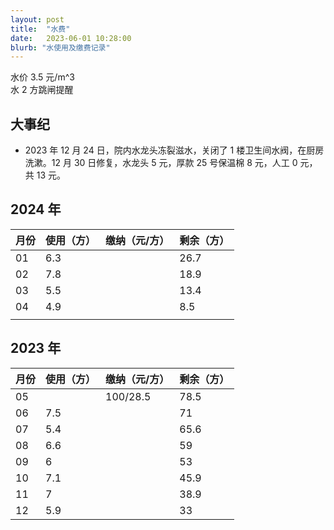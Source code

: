 ```yaml
---
layout: post
title:  "水费"
date:   2023-06-01 10:28:00
blurb: "水使用及缴费记录"
---
```


水价 3.5 元/m^3 <br>
水 2 方跳闸提醒

## 大事纪

- 2023 年 12 月 24 日，院内水龙头冻裂滋水，关闭了 1 楼卫生间水阀，在厨房洗漱。12 月 30 日修复，水龙头 5 元，厚款 25 号保温棉 8 元，人工 0 元，共 13 元。

## 2024 年

| 月份  | 使用（方） | 缴纳（元/方） | 剩余（方）|
|---|---|---|---|
| 01 | 6.3 |  | 26.7 |
| 02 | 7.8 |  | 18.9 |
| 03 | 5.5 |  | 13.4 |
| 04 | 4.9 |  | 8.5 |
|  |  |  |  |

## 2023 年

| 月份  | 使用（方） | 缴纳（元/方） | 剩余（方）|
|---|---|---|---|
| 05 |  | 100/28.5 | 78.5|
| 06 | 7.5 |  | 71 |
| 07 | 5.4 |  | 65.6 |
| 08 | 6.6 |  | 59 |
| 09 | 6 |  | 53 |
| 10 | 7.1 |  | 45.9 |
| 11 | 7 |  | 38.9 |
| 12 | 5.9 |  | 33 |
